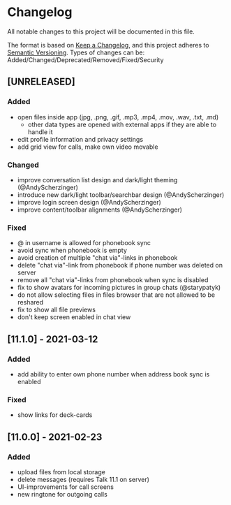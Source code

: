 # Changelog
All notable changes to this project will be documented in this file.

The format is based on [Keep a Changelog](https://keepachangelog.com/en/1.0.0/),
and this project adheres to [Semantic Versioning](https://semver.org/spec/v2.0.0.html).
Types of changes can be: Added/Changed/Deprecated/Removed/Fixed/Security

## [UNRELEASED]
### Added
- open files inside app (jpg, .png, .gif, .mp3, .mp4, .mov, .wav, .txt, .md)
    - other data types are opened with external apps if they are able to handle it
- edit profile information and privacy settings
- add grid view for calls, make own video movable

### Changed
- improve conversation list design and dark/light theming (@AndyScherzinger)
- introduce new dark/light toolbar/searchbar design (@AndyScherzinger)
- improve login screen design (@AndyScherzinger)
- improve content/toolbar alignments (@AndyScherzinger)

### Fixed
- @ in username is allowed for phonebook sync
- avoid sync when phonebook is empty
- avoid creation of multiple "chat via"-links in phonebook
- delete "chat via"-link from phonebook if phone number was deleted on server
- remove all "chat via"-links from phonebook when sync is disabled
- fix to show avatars for incoming pictures in group chats (@starypatyk)
- do not allow selecting files in files browser that are not allowed to be reshared
- fix to show all file previews
- don't keep screen enabled in chat view

## [11.1.0] - 2021-03-12
### Added
- add ability to enter own phone number when address book sync is enabled

### Fixed
- show links for deck-cards

## [11.0.0] - 2021-02-23
### Added
- upload files from local storage
- delete messages (requires Talk 11.1 on server)
- UI-improvements for call screens
- new ringtone for outgoing calls
